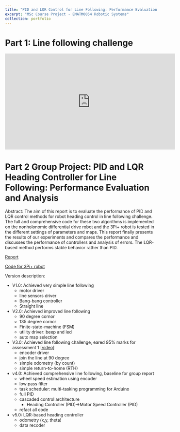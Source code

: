 ```yaml
---
title: "PID and LQR Control for Line Following: Performance Evaluation and Analysis"
excerpt: "MSc Course Project - EMATM0054 Robotic Systems"
collection: portfolio
---
```


Part 1: Line following challenge
======

<iframe width="560" height="315" src="https://www.youtube.com/embed/ppUrGDie5EU" title="YouTube video player" frameborder="0" allow="accelerometer; autoplay; clipboard-write; encrypted-media; gyroscope; picture-in-picture" allowfullscreen></iframe>


Part 2 Group Project: PID and LQR Heading Controller for Line Following: Performance Evaluation and Analysis
======

Abstract: The aim of this report is to evaluate the performance of PID and LQR control methods for robot heading control in line following challenge. The full and comprehensive code for these two algorithms is implemented on the nonholonomic differential drive robot and the 3Pi+ robot is tested in the different settings of parameters and maps. This report finally presents the results of our experiments and compares the performance and discusses the performance of controllers and analysis of errors. The LQR-based method performs stable behavior rather than PID.

[Report]()

[Code for 3Pi+ robot](https://github.com/RoboDD/Differential-Drive-Line-Following)

Version description:
* V1.0: Achieved very simple line following
    * motor driver
    * line sensors driver
    * Bang-bang controller
    * Straight line
* V2.0: Achieved improved line following
    * 90 degree cornor
    * 135 degree cornor
    * Finite-state-machine (FSM)
    * utility driver: beep and led
    * auto map selection
* V3.0: Achieved line following challenge, eared 95% marks for assessment 1 [[video]](https://www.youtube.com/watch?v=ppUrGDie5EU&ab_channel=RoboDDai)
    * encoder driver
    * join the line at 90 degree
    * simple odometry (by count)
    * simple return-to-home (RTH)
* v4.0: Achieved comprehensive line following, baseline for group report
    * wheel speed estimation using encoder
    * low pass filter
    * task scheduler: multi-tasking programming for Arduino
    * full PID
    * cascaded control architecture
        * Heading Controller (PID)->Motor Speed Controller (PID)
    * refact all code
* v5.0: LQR-based heading controller
    * odometry (x,y, theta)
    * data recoder


